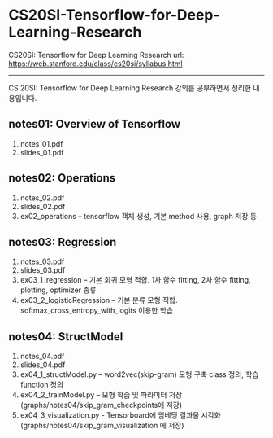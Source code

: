 # CS20SI-Tensorflow-for-Deep-Learning-Research
CS20SI: Tensorflow for Deep Learning Research url: https://web.stanford.edu/class/cs20si/syllabus.html

-----------------------------------------------------------

CS 20SI: Tensorflow for Deep Learning Research 강의를 공부하면서 정리한 내용입니다.

## notes01: Overview of Tensorflow
1. notes_01.pdf
2. slides_01.pdf

## notes02: Operations
1. notes_02.pdf
2. slides_02.pdf
3. ex02_operations – tensorflow 객체 생성, 기본 method 사용, graph 저장 등

## notes03: Regression
1. notes_03.pdf
2. slides_03.pdf
3. ex03_1_regression – 기본 회귀 모형 적합. 1차 함수 fitting, 2차 함수 fitting, plotting, optimizer 종류
4. ex03_2_logisticRegression – 기본 분류 모형 적합. softmax_cross_entropy_with_logits 이용한 학습

## notes04: StructModel
1. notes_04.pdf
2. slides_04.pdf
3. ex04_1_structModel.py – word2vec(skip-gram) 모형 구축 class 정의, 학습 function 정의
4. ex04_2_trainModel.py – 모형 학습 및 파라미터 저장(graphs/notes04/skip_gram_checkpoints에 저장)
5. ex04_3_visualization.py - Tensorboard에 임베딩 결과물 시각화(graphs/notes04/skip_gram_visualization 에 저장)

